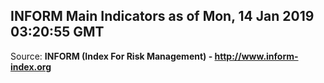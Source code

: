 ## INFORM Main Indicators as of Mon, 14 Jan 2019 03:20:55 GMT

Source: **INFORM (Index For Risk Management) - http://www.inform-index.org**